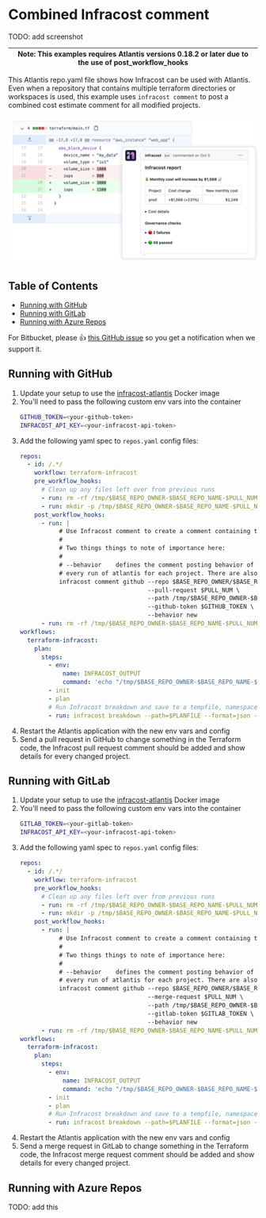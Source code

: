 # Combined Infracost comment

TODO: add screenshot

| Note: This examples requires Atlantis versions 0.18.2 or later due to the use of post_workflow_hooks |
| --- |

This Atlantis repo.yaml file shows how Infracost can be used with Atlantis. Even when a repository that contains multiple terraform directories or workspaces is used, this example uses `infracost comment` to post a combined cost estimate comment for all modified projects.

<img src="screenshot.png" width=570 alt="Example screenshot" />

## Table of Contents

* [Running with GitHub](#running-with-github)
* [Running with GitLab](#running-with-gitlab)
* [Running with Azure Repos](#running-with-azure-repos)

For Bitbucket, please 👍 [this GitHub issue](https://github.com/infracost/infracost/issues/1173) so you get a notification when we support it.

## Running with GitHub

1. Update your setup to use the [infracost-atlantis](https://hub.docker.com/r/infracost/infracost-atlantis) Docker image
2. You'll need to pass the following custom env vars into the container
   ```sh
   GITHUB_TOKEN=<your-github-token>
   INFRACOST_API_KEY=<your-infracost-api-token>
   ```
3. Add the following yaml spec to `repos.yaml` config files:
   ```yaml
   repos:
     - id: /.*/
       workflow: terraform-infracost
       pre_workflow_hooks:
         # Clean up any files left over from previous runs
         - run: rm -rf /tmp/$BASE_REPO_OWNER-$BASE_REPO_NAME-$PULL_NUM
         - run: mkdir -p /tmp/$BASE_REPO_OWNER-$BASE_REPO_NAME-$PULL_NUM
       post_workflow_hooks:
         - run: |
              # Use Infracost comment to create a comment containing the results for this project.
              #
              # Two things things to note of importance here:
              #
              # --behavior    defines the comment posting behavior of infracost. We're using "new" here to post a comment on
              # every run of atlantis for each project. There are also "update" & "delete-and-new" behaviors available.
              infracost comment github --repo $BASE_REPO_OWNER/$BASE_REPO_NAME \
                                       --pull-request $PULL_NUM \
                                       --path /tmp/$BASE_REPO_OWNER-$BASE_REPO_NAME-$PULL_NUM/'*'-infracost.json \
                                       --github-token $GITHUB_TOKEN \ 
                                       --behavior new
         - run: rm -rf /tmp/$BASE_REPO_OWNER-$BASE_REPO_NAME-$PULL_NUM
   workflows:
     terraform-infracost:
       plan:
         steps:
           - env:
               name: INFRACOST_OUTPUT
               command: 'echo "/tmp/$BASE_REPO_OWNER-$BASE_REPO_NAME-$PULL_NUM/$WORKSPACE-$REPO_REL_DIR-infracost.json"'
           - init
           - plan
           # Run Infracost breakdown and save to a tempfile, namespaced by this project, PR, workspace and dir
           - run: infracost breakdown --path=$PLANFILE --format=json --log-level=info --out-file=$INFRACOST_OUTPUT   
   ```
4. Restart the Atlantis application with the new env vars and config 
5. Send a pull request in GitHub to change something in the Terraform code, the Infracost pull request comment should be added and show details for every changed project.

## Running with GitLab

1. Update your setup to use the [infracost-atlantis](https://hub.docker.com/r/infracost/infracost-atlantis) Docker image
2. You'll need to pass the following custom env vars into the container
   ```sh
   GITLAB_TOKEN=<your-gitlab-token>
   INFRACOST_API_KEY=<your-infracost-api-token>
   ```
3. Add the following yaml spec to `repos.yaml` config files:
   ```yaml
   repos:
     - id: /.*/
       workflow: terraform-infracost
       pre_workflow_hooks:
         # Clean up any files left over from previous runs
         - run: rm -rf /tmp/$BASE_REPO_OWNER-$BASE_REPO_NAME-$PULL_NUM
         - run: mkdir -p /tmp/$BASE_REPO_OWNER-$BASE_REPO_NAME-$PULL_NUM
       post_workflow_hooks:         
         - run: |
              # Use Infracost comment to create a comment containing the results for this project.
              #
              # Two things things to note of importance here:
              #
              # --behavior    defines the comment posting behavior of infracost. We're using "new" here to post a comment on
              # every run of atlantis for each project. There are also "update" & "delete-and-new" behaviors available.
              infracost comment github --repo $BASE_REPO_OWNER/$BASE_REPO_NAME \
                                       --merge-request $PULL_NUM \
                                       --path /tmp/$BASE_REPO_OWNER-$BASE_REPO_NAME-$PULL_NUM/'*'-infracost.json \
                                       --gitlab-token $GITLAB_TOKEN \ 
                                       --behavior new
         - run: rm -rf /tmp/$BASE_REPO_OWNER-$BASE_REPO_NAME-$PULL_NUM   
   workflows:
     terraform-infracost:
       plan:
         steps:
           - env:
               name: INFRACOST_OUTPUT
               command: 'echo "/tmp/$BASE_REPO_OWNER-$BASE_REPO_NAME-$PULL_NUM/$WORKSPACE-$REPO_REL_DIR-infracost.json"'
           - init
           - plan
           # Run Infracost breakdown and save to a tempfile, namespaced by this project, PR, workspace and dir
           - run: infracost breakdown --path=$PLANFILE --format=json --log-level=info --out-file=$INFRACOST_OUTPUT
   ```  
4. Restart the Atlantis application with the new env vars and config
5. Send a merge request in GitLab to change something in the Terraform code, the Infracost merge request comment should be added and show details for every changed project.

## Running with Azure Repos

TODO: add this
